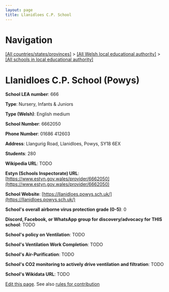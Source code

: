 ```yaml
---
layout: page
title: Llanidloes C.P. School
---
```

# Navigation

[[All countries/states/provinces]](../../..) > [[All Welsh local educational authority]](../..) > [[All schools in local educational authority]](..)

# Llanidloes C.P. School (Powys)

**School LEA number**: 666

**Type**: Nursery, Infants & Juniors

**Type (Welsh)**: English medium

**School Number**: 6662050

**Phone Number**: 01686 412603

**Address**: Llangurig Road, Llanidloes, Powys, SY18 6EX

**Students**: 280

**Wikipedia URL**: TODO

**Estyn (Schools Inspectorate) URL**: [https://www.estyn.gov.wales/provider/6662050](https://www.estyn.gov.wales/provider/6662050)

**School Website**: [https://llanidloes.powys.sch.uk/](https://llanidloes.powys.sch.uk/)

**School's overall airborne virus protection grade (0-5)**: 0

**Discord, Facebook, or WhatsApp group for discovery/advocacy for THIS school**: TODO

**School's policy on Ventilation**: TODO

**School's Ventilation Work Completion**: TODO

**School's Air-Purification**: TODO

**School's CO2 monitoring to actively drive ventilation and filtration**: TODO

**School's Wikidata URL**: TODO




[Edit this page](https://github.com/ventilate-schools/Wales/edit/prif/./Powys/Llanidloes_C.P._School.md). See also [rules for contribution](../../../contribution-rules/)
